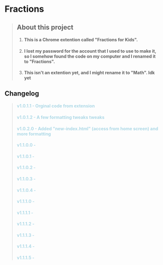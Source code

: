# Fractions

> ## About this project
>
> 1. #### This is a Chrome extention called "Fractions for Kids".
>
> 2. #### I lost my password for the account that I used to use to make it, so I somehow found the code on my computer and I renamed it to "Fractions".
>
> 3. #### This isn't an extention yet, and I might rename it to "Math". Idk yet

## Changelog
> #### <span style="color:lightblue" font-family="balsamiq sans">v1.0.1.1 \- Orginal code from extension</span>
> #### <span style="color:lightblue">v1.0.1.2 \- A few formatting tweaks tweaks</span>
> #### <span style="color:lightblue">v1.0.2.0 \- Added "new-index.html" (access from home screen) and more formatting</span>
> #### <span style="color:lightblue">v1.1.0.0 \- </span>
> #### <span style="color:lightblue">v1.1.0.1 \- </span>
> #### <span style="color:lightblue">v1.1.0.2 \- </span>
> #### <span style="color:lightblue">v1.1.0.3 \- </span>
> #### <span style="color:lightblue">v1.1.0.4 \- </span>
> #### <span style="color:lightblue">v1.1.1.0 \- </span>
> #### <span style="color:lightblue">v1.1.1.1 \- </span>
> #### <span style="color:lightblue">v1.1.1.2 \- </span>
> #### <span style="color:lightblue">v1.1.1.3 \- </span>
> #### <span style="color:lightblue">v1.1.1.4 \- </span>
> #### <span style="color:lightblue">v1.1.1.5 \- </span>
